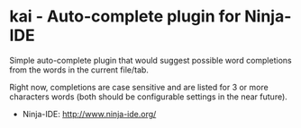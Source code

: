 kai - Auto-complete plugin for Ninja-IDE
========================================

Simple auto-complete plugin that would suggest possible word completions
from the words in the current file/tab.

Right now, completions are case sensitive and are listed for 3 or more
characters words (both should be configurable settings in the near future).

 * Ninja-IDE: http://www.ninja-ide.org/
